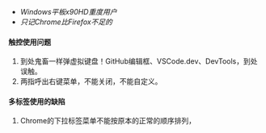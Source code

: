 - *Windows平板x90HD重度用户*
- *只记Chrome比Firefox不足的*

#### 触控使用问题
1. 到处鬼畜一样弹虚拟键盘！GitHub编辑框、VSCode.dev、DevTools，到处误触。
2. 两指呼出右键菜单，不能关闭，不能自定义。

#### 多标签使用的缺陷
1. Chrome的下拉标签菜单不能按原本的正常的顺序排列，
